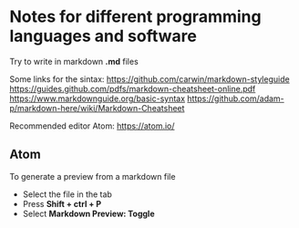 Notes for different programming languages and software
=======================

Try to write in markdown **.md** files

Some links for the sintax:
https://github.com/carwin/markdown-styleguide
https://guides.github.com/pdfs/markdown-cheatsheet-online.pdf
https://www.markdownguide.org/basic-syntax
https://github.com/adam-p/markdown-here/wiki/Markdown-Cheatsheet

Recommended editor Atom: https://atom.io/

Atom
---------------

To generate a preview from a markdown file
* Select the file in the tab
* Press **Shift + ctrl + P**
* Select **Markdown Preview: Toggle**
